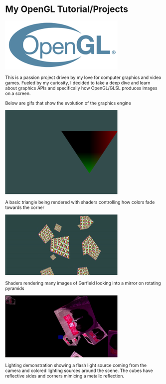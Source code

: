 # My OpenGL Tutorial/Projects

<img alt="alt_text" width="360px" src="images/opengl_logo.png " />

This is a passion project driven by my love for computer graphics and video games. Fueled by my curiosity, I decided to take a deep dive and learn about graphics APIs and specifically how OpenGL/GLSL produces images on a screen.

Below are gifs that show the evolution of the graphics engine

<img alt="alt_text" width="360px" src="images/triangle.PNG " />

A basic triangle being rendered with shaders controlling how colors fade towards the corner

<img alt="alt_text" width="360px" src="images/snoopy_triangle1.gif " />

Shaders rendering many images of Garfield looking into a mirror on rotating pyramids

<img alt="alt_text" width="360px" src="images/cubes.gif " />

Lighting demonstration showing a flash light source coming from the camera and colored lighting sources around the scene. The cubes have reflective sides and corners mimicing a metalic reflection.

